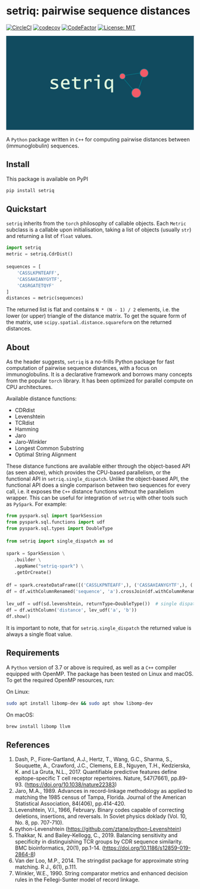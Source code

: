 # setriq: pairwise sequence distances
[![CircleCI](https://circleci.com/gh/BenTenmann/setriq/tree/main.svg?style=shield&circle-token=11d21cf82d1b29647f02543f6bfee9703a8f7bfe)](https://circleci.com/gh/BenTenmann/setriq/tree/main)
[![codecov](https://codecov.io/gh/BenTenmann/setriq/branch/main/graph/badge.svg?token=I8Q4RWPCMS)](https://codecov.io/gh/BenTenmann/setriq)
[![CodeFactor](https://www.codefactor.io/repository/github/bentenmann/setriq/badge)](https://www.codefactor.io/repository/github/bentenmann/setriq)
[![License: MIT](https://img.shields.io/badge/License-MIT-yellow.svg)](https://opensource.org/licenses/MIT)

![logo](fig/logo.png)

A `Python` package written in `C++` for computing pairwise distances between (immunoglobulin) sequences.

## Install
This package is available on PyPI
```bash
pip install setriq
```

## Quickstart

`setriq` inherits from the `torch` philosophy of callable objects. Each `Metric` subclass is a callable upon
initialisation, taking a list of objects (usually `str`) and returning a list of `float` values.

```python
import setriq
metric = setriq.CdrDist()

sequences = [
    'CASSLKPNTEAFF',
    'CASSAHIANYGYTF',
    'CASRGATETQYF'
]
distances = metric(sequences)
```

The returned list is flat and contains `N * (N - 1) / 2` elements, i.e. the lower (or upper) triangle of the distance
matrix. To get the square form of the matrix, use `scipy.spatial.distance.squareform` on the returned distances.

## About

As the header suggests, `setriq` is a no-frills Python package for fast computation of pairwise sequence distances, with
a focus on immunoglobulins. It is a declarative framework and borrows many concepts from the popular `torch` library. It
has been optimized for parallel compute on CPU architectures.

Available distance functions:
* CDRdist
* Levenshtein
* TCRdist
* Hamming
* Jaro
* Jaro-Winkler
* Longest Common Substring
* Optimal String Alignment

These distance functions are available either through the object-based API (as seen above), which provides the CPU-based
parallelism, or the functional API in `setriq.single_dispatch`. Unlike the object-based API, the functional API does a
single comparison between two sequences for every call, i.e. it exposes the `C++` distance functions without the
parallelism wrapper. This can be useful for integration of `setriq` with other tools such as `PySpark`. For example:

```python
from pyspark.sql import SparkSession
from pyspark.sql.functions import udf
from pyspark.sql.types import DoubleType

from setriq import single_dispatch as sd

spark = SparkSession \
   .builder \
   .appName("setriq-spark") \
   .getOrCreate()

df = spark.createDataFrame([('CASSLKPNTEAFF',), ('CASSAHIANYGYTF',), ('CASRGATETQYF',)], ['sequence'])
df = df.withColumnRenamed('sequence', 'a').crossJoin(df.withColumnRenamed('sequence', 'b'))

lev_udf = udf(sd.levenshtein, returnType=DoubleType())  # single dispatch levenshtein distance
df = df.withColumn('distance', lev_udf('a', 'b'))
df.show()
```

It is important to note, that for `setriq.single_dispatch` the returned value is always a single float value.

## Requirements
A `Python` version of 3.7 or above is required, as well as a `C++` compiler equipped with OpenMP. The package has been
tested on Linux and macOS. To get the required OpenMP resources, run:

On Linux:
```bash
sudo apt install libomp-dev && sudo apt show libomp-dev
```

On macOS:
```bash
brew install libomp llvm
```


## References
   1. Dash, P., Fiore-Gartland, A.J., Hertz, T., Wang, G.C., Sharma, S., Souquette, A., Crawford, J.C., Clemens, E.B.,
      Nguyen, T.H., Kedzierska, K. and La Gruta, N.L., 2017. Quantifiable predictive features define epitope-specific T cell
      receptor repertoires. Nature, 547(7661), pp.89-93. (https://doi.org/10.1038/nature22383)
   2. Jaro, M.A., 1989. Advances in record-linkage methodology as applied to matching the 1985 census of Tampa,
      Florida. Journal of the American Statistical Association, 84(406), pp.414-420.
   3. Levenshtein, V.I., 1966, February. Binary codes capable of correcting deletions, insertions, and reversals. In
      Soviet physics doklady (Vol. 10, No. 8, pp. 707-710).
   4. python-Levenshtein (https://github.com/ztane/python-Levenshtein)
   5. Thakkar, N. and Bailey-Kellogg, C., 2019. Balancing sensitivity and specificity in distinguishing TCR groups by CDR
      sequence similarity. BMC bioinformatics, 20(1), pp.1-14. (https://doi.org/10.1186/s12859-019-2864-8)
   6. Van der Loo, M.P., 2014. The stringdist package for approximate string matching. R J., 6(1), p.111.
   7. Winkler, W.E., 1990. String comparator metrics and enhanced decision rules in the Fellegi-Sunter model of record
      linkage.
